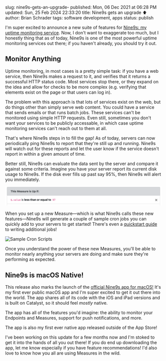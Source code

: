 slug: nine9s-gets-an-upgrade-
published: Mon, 06 Dec 2021 at 06:28 PM
updated: Sun, 25 Feb 2024 22:33:20 
title: Nine9s gets an upgrade ⬆️
author: Brian Schrader
tags: software development, apps
status: publish

I'm super excited to announce a new suite of features for [Nine9s: my uptime monitoring service][3]. Now, I don't want to exaggerate too much, but I honestly thing that as of today, Nine9s is one of the most powerful uptime monitoring services out there; if you haven't already, you should try it out.


## Monitor Anything

Uptime monitoring, in most cases is a pretty simple task: if you have a web service, then Nine9s makes a request to it, and verifies that it returns a successful HTTP status code. Most services stop there, or they expand on the idea and allow for checks to be more complex (e.g. verifying that elements exist on the page or that users can log in).

The problem with this approach is that lots of services exist on the web, but do things other than simply serve web content. You could have a service that sends emails or that runs batch jobs. These services can't be monitored using simple HTTP requests. Even still, sometimes you don't want your services to be publicly accessable, in which case uptime monitoring services can't reach out to them at all.

That's where Nine9s steps in to fill the gap! As of today, servers can now periodically ping Nine9s to report that they're still up and running. Nine9s will watch out for these reports and let the user know if the service doesn't report in within a given amount of time.

Better still, Nine9s can evaluate the data sent by the server and compare it against some criteria. Imagine you have your server report its current disk usage to Nine9s. If the disk ever fills up past say 95%, then Nine9s will alert you immediately.

![Example Criteria on Nine9s](/images/blog/nine9s-criteria.png)

When you set up a new Measure&mdash;which is what Nine9s calls these new features&mdash;Nine9s will generate a couple of sample cron jobs you can quickly add to your servers to get started! There's even a [quickstart guide][1] to writing additional jobs!

![Sample Cron Scripts](https://nine9s.cloud/static/kb/cron.png)

Once you understand the power of these new Measures, you'll be able to monitor nearly anything your servers are doing and make sure they're performing as expected.


## Nine9s is macOS Native!

This release also marks the launch of the [official Nine9s app for macOS!][2] It's my first ever public macOS app and I'm super excited to get it out there into the world. The app shares all of its code with the iOS and iPad versions  and is built on Catalyst, so it should feel *mostly* native.

The app has all of the features you'd imagine: the ability to monitor your Endpoints and Measures, support for push notifications, and more.

The app is also my first ever native app released outside of the App Store!

I've been working on this update for a few months now and I'm stoked to get it into the hands of all you out there! If you do end up downloading the app, let me know especially if you have feature recommendations! I'd also love to know how you all are using Measures in the wild.

[1]: https://nine9s.cloud/kb/measurement-snippets
[2]: https://nine9s.cloud/#app
[3]: https://nine9s.cloud/
